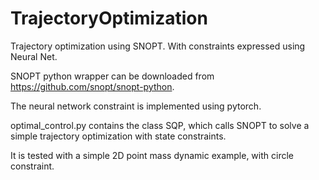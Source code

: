 # TrajectoryOptimization
Trajectory optimization using SNOPT. With constraints expressed using Neural Net.

SNOPT python wrapper can be downloaded from https://github.com/snopt/snopt-python.

The neural network constraint is implemented using pytorch.

optimal_control.py contains the class SQP, which calls SNOPT to solve a simple trajectory optimization with state constraints.

It is tested with a simple 2D point mass dynamic example, with circle constraint.